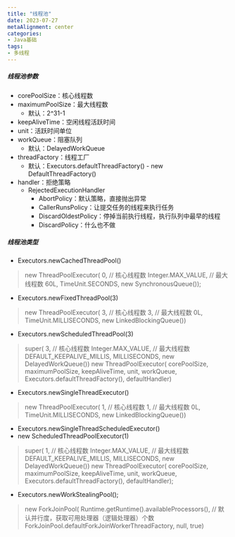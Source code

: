 ```yaml
---
title: "线程池"
date: 2023-07-27
metaAlignment: center
categories:
- Java基础
tags:
- 多线程
---
```


<!--more-->

##### 线程池参数

* corePoolSize：核心线程数
* maximumPoolSize：最大线程数
	- 默认：2^31-1
* keepAliveTime：空闲线程活跃时间
* unit：活跃时间单位
* workQueue：阻塞队列
	- 默认：DelayedWorkQueue
* threadFactory：线程工厂
	- 默认：Executors.defaultThreadFactory() - new DefaultThreadFactory()
* handler：拒绝策略
	- RejectedExecutionHandler
		+ AbortPolicy：默认策略，直接抛出异常
		+ CallerRunsPolicy：让提交任务的线程来执行任务
		+ DiscardOldestPolicy：停掉当前执行线程，执行队列中最早的线程
		+ DiscardPolicy：什么也不做

##### 线程池类型

* Executors.newCachedThreadPool()
> new ThreadPoolExecutor(
> 			0,					// 核心线程数
> 			Integer.MAX_VALUE,	// 最大线程数
> 			60L, TimeUnit.SECONDS,
> 			new SynchronousQueue<Runnable>());
* Executors.newFixedThreadPool(3)
> new ThreadPoolExecutor(
> 			3,	// 核心线程数
> 			3,	// 最大线程数
> 			0L, TimeUnit.MILLISECONDS,
> 			new LinkedBlockingQueue<Runnable>())
* Executors.newScheduledThreadPool(3)
> super(
> 			3,					// 核心线程数
> 			Integer.MAX_VALUE,	// 最大线程数
> 			DEFAULT_KEEPALIVE_MILLIS, MILLISECONDS,
> 			new DelayedWorkQueue())
> new ThreadPoolExecutor(
> 			corePoolSize,
> 			maximumPoolSize,
> 			keepAliveTime, unit, workQueue,
> 			Executors.defaultThreadFactory(),
> 			defaultHandler)
* Executors.newSingleThreadExecutor()
> new ThreadPoolExecutor(
> 			1,	// 核心线程数
> 			1,	// 最大线程数
> 			0L, TimeUnit.MILLISECONDS,
> 			new LinkedBlockingQueue<Runnable>())
* Executors.newSingleThreadScheduledExecutor()
* new ScheduledThreadPoolExecutor(1)
> super(	1, 					// 核心线程数
> 			Integer.MAX_VALUE,	// 最大线程数
> 			DEFAULT_KEEPALIVE_MILLIS, MILLISECONDS,
> 			new DelayedWorkQueue())
> new ThreadPoolExecutor(
> 			corePoolSize,
> 			maximumPoolSize,
> 			keepAliveTime, unit, workQueue,
> 			Executors.defaultThreadFactory(),
> 			defaultHandler);
* Executors.newWorkStealingPool();
> new ForkJoinPool(
> 			Runtime.getRuntime().availableProcessors(),	// 默认并行度，获取可用处理器（逻辑处理器）个数
> 			ForkJoinPool.defaultForkJoinWorkerThreadFactory,
> 			null, true)